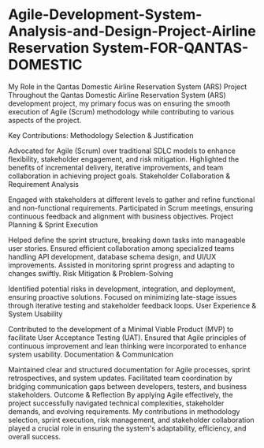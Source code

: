 # Agile-Development-System-Analysis-and-Design-Project-Airline Reservation System-FOR-QANTAS-DOMESTIC
My Role in the Qantas Domestic Airline Reservation System (ARS) Project
Throughout the Qantas Domestic Airline Reservation System (ARS) development project, my primary focus was on ensuring the smooth execution of Agile (Scrum) methodology while contributing to various aspects of the project.

Key Contributions:
Methodology Selection & Justification

Advocated for Agile (Scrum) over traditional SDLC models to enhance flexibility, stakeholder engagement, and risk mitigation.
Highlighted the benefits of incremental delivery, iterative improvements, and team collaboration in achieving project goals.
Stakeholder Collaboration & Requirement Analysis

Engaged with stakeholders at different levels to gather and refine functional and non-functional requirements.
Participated in Scrum meetings, ensuring continuous feedback and alignment with business objectives.
Project Planning & Sprint Execution

Helped define the sprint structure, breaking down tasks into manageable user stories.
Ensured efficient collaboration among specialized teams handling API development, database schema design, and UI/UX improvements.
Assisted in monitoring sprint progress and adapting to changes swiftly.
Risk Mitigation & Problem-Solving

Identified potential risks in development, integration, and deployment, ensuring proactive solutions.
Focused on minimizing late-stage issues through iterative testing and stakeholder feedback loops.
User Experience & System Usability

Contributed to the development of a Minimal Viable Product (MVP) to facilitate User Acceptance Testing (UAT).
Ensured that Agile principles of continuous improvement and lean thinking were incorporated to enhance system usability.
Documentation & Communication

Maintained clear and structured documentation for Agile processes, sprint retrospectives, and system updates.
Facilitated team coordination by bridging communication gaps between developers, testers, and business stakeholders.
Outcome & Reflection
By applying Agile effectively, the project successfully navigated technical complexities, stakeholder demands, and evolving requirements. My contributions in methodology selection, sprint execution, risk management, and stakeholder collaboration played a crucial role in ensuring the system's adaptability, efficiency, and overall success.








